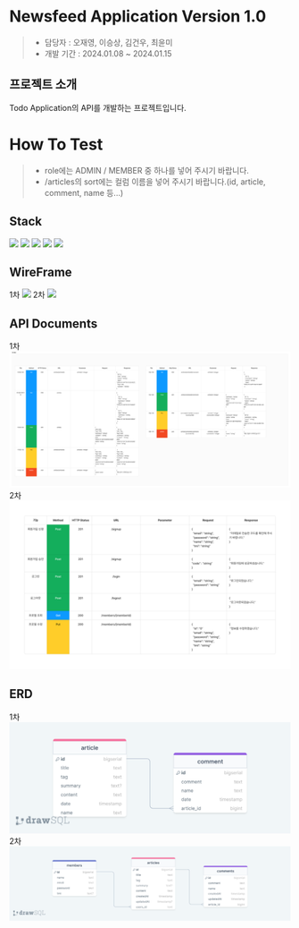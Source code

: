 # Newsfeed Application Version 1.0
> * 담당자 : 오재영, 이승상, 김건우, 최윤미
> * 개발 기간 : 2024.01.08 ~ 2024.01.15
## 프로젝트 소개
Todo Application의 API를 개발하는 프로젝트입니다.
# How To Test
> * role에는 ADMIN / MEMBER 중 하나를 넣어 주시기 바랍니다.
> * /articles의 sort에는 컬럼 이름을 넣어 주시기 바랍니다.(id, article, comment, name 등...)
## Stack
<div>
  <img src="https://img.shields.io/badge/kotlin-7F52FF?style=for-the-badge&logo=kotlin&logoColor=white">
  <img src="https://img.shields.io/badge/spring-6DB33F?style=for-the-badge&logo=spring&logoColor=white">
  <img src="https://img.shields.io/badge/github-000000?style=for-the-badge&logo=github&logoColor=white">
  <img src="https://img.shields.io/badge/git-F05032?style=for-the-badge&logo=git&logoColor=white">
  <img src="https://img.shields.io/badge/IntelliJ-000000?style=for-the-badge&logo=Intellijidea&logoColor=white">
  <br>
</div>

## WireFrame
1차
<img src ="./img/1st WireFrame.png" >
2차
<img src ="./img/2nd WireFrame.png" >

## API Documents
1차
<img src ="./img/1st API Docs.png" >
2차
<img src ="./img/2nd API Docs.png" >
## ERD
1차
<img src ="./img/1st ERD.png" >
2차
<img src ="./img/2nd ERD.png" >
